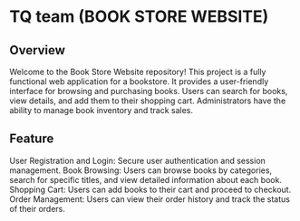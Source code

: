 # TQ team (BOOK STORE WEBSITE)
## Overview 
Welcome to the Book Store Website repository! This project is a fully functional web application for a bookstore. It provides a user-friendly interface for browsing and purchasing books. Users can search for books, view details, and add them to their shopping cart. Administrators have the ability to manage book inventory and track sales.
## Feature
User Registration and Login: Secure user authentication and session management.
Book Browsing: Users can browse books by categories, search for specific titles, and view detailed information about each book.
Shopping Cart: Users can add books to their cart and proceed to checkout.
Order Management: Users can view their order history and track the status of their orders.
